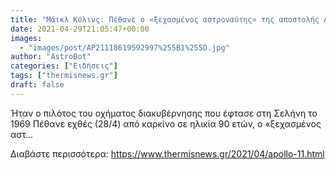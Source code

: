 ```yaml
---
title: "Μάικλ Κόλινς: Πέθανε ο «ξεχασμένος αστροναύτης» της αποστολής Apollo 11"
date: 2021-04-29T21:05:47+00:00
images:
  - "images/post/AP21118619592997%255B1%255D.jpg"
author: "AstroBot"
categories: ["Ειδήσεις"]
tags: ["thermisnews.gr"]
draft: false
---
```


Ήταν ο πιλότος του οχήματος διακυβέρνησης που έφτασε στη Σελήνη το 1969 Πέθανε εχθές (28/4) από καρκίνο σε ηλικία 90 ετών, ο «ξεχασμένος αστ...

Διαβάστε περισσότερα: https://www.thermisnews.gr/2021/04/apollo-11.html
